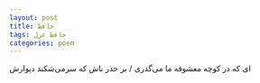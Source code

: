 ```yaml
---
layout: post
title: حافظ
tags: حافظ غزل
categories: poem
---
```


ای که در کوچه معشوقه ما می‌گذری / بر حذر باش که سرمی‌شکند دیوارش